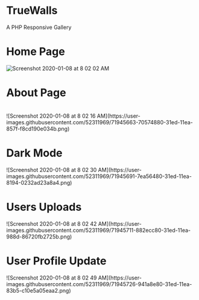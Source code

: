 # TrueWalls
A PHP Responsive Gallery

<h1>Home Page</h1>


![Screenshot 2020-01-08 at 8 02 02 AM](https://user-images.githubusercontent.com/52311969/71945652-69303a80-31ed-11ea-8b02-a9097782f0ad.png)<br/>

<h1>About Page</h1><br>
![Screenshot 2020-01-08 at 8 02 16 AM](https://user-images.githubusercontent.com/52311969/71945663-70574880-31ed-11ea-857f-f8cd190e034b.png)<br>
<h1>Dark Mode</h1>
![Screenshot 2020-01-08 at 8 02 30 AM](https://user-images.githubusercontent.com/52311969/71945691-7ea56480-31ed-11ea-8194-0232ad23a8a4.png)<br>
<h1>Users Uploads</h1>
![Screenshot 2020-01-08 at 8 02 42 AM](https://user-images.githubusercontent.com/52311969/71945711-882ecc80-31ed-11ea-988d-86720fb2725b.png)<br>
<h1>User Profile Update</h1>
![Screenshot 2020-01-08 at 8 02 49 AM](https://user-images.githubusercontent.com/52311969/71945726-941a8e80-31ed-11ea-83b5-c10e5a05eaa2.png)

